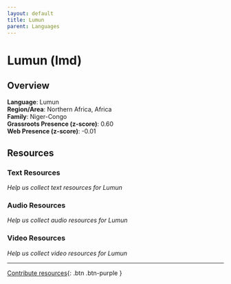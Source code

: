 ```yaml
---
layout: default
title: Lumun
parent: Languages
---
```


# Lumun (lmd)

## Overview

**Language**: Lumun  
**Region/Area**: Northern Africa, Africa  
**Family**: Niger-Congo  
**Grassroots Presence (z-score)**: 0.60  
**Web Presence (z-score)**: -0.01  

## Resources

### Text Resources
*Help us collect text resources for Lumun*

### Audio Resources
*Help us collect audio resources for Lumun*

### Video Resources
*Help us collect video resources for Lumun*

---

[Contribute resources](https://forms.office.com/e/1SfLJx3u1r){: .btn .btn-purple }
